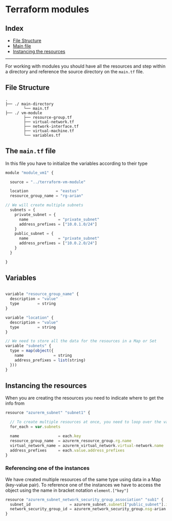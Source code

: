 # Terraform modules

## Index

-   [File Structure](#file-structure)
-   [Main file](#the-maintf-file)
-   [Instancing the resources](#instancing-the-resources)

---

For working with modules you should have all the resources and step within a directory and reference the source directory on the `main.tf` file.

## File Structure

    .
    ├── ./ main-directory
    		└── main.tf
    ├── ./ vm-module
    		├── resource-group.tf
    		├── virtual-network.tf
    		├── network-interface.tf
    		├── virtual-machine.tf
    		└── variables.tf

## The `main.tf` file

In this file you have to initialize the variables according to their type

```javascript
module "module_vm1" {

  source = "../terraform-vm-module"

  location            = "eastus"
  resource_group_name = "rg-arian"

// We will create multiple subnets
  subnets = {
    private_subnet = {
      name             = "private_subnet"
      address_prefixes = ["10.0.1.0/24"]
    }
    public_subnet = {
      name             = "private_subnet"
      address_prefixes = ["10.0.2.0/24"]
    }
  }

}
```

## Variables

```javascript

variable "resource_group_name" {
  description = "value"
  type        = string
}

variable "location" {
  description = "value"
  type        = string
}

// We need to store all the data for the resources in a Map or Set
variable "subnets" {
  type = map(object({
    name             = string
    address_prefixes = list(string)
  }))
}
```

## Instancing the resources

When you are creating the resources you need to indicate where to get the info from

```javascript
resource "azurerm_subnet" "subnet1" {

  // To create multiple resources at once, you need to loop over the values defined for the variables
  for_each = var.subnets

  name                 = each.key
  resource_group_name  = azurerm_resource_group.rg.name
  virtual_network_name = azurerm_virtual_network.virtual-network.name
  address_prefixes     = each.value.address_prefixes
}
```

### Referencing one of the instances

We have created multiple resources of the same type using data in a Map (key-value pair). To reference one of the instances we have to access the object using the name in bracket notation `element.["key"]`

```javascript
resource "azurerm_subnet_network_security_group_association" "sub1" {
  subnet_id                 = azurerm_subnet.subnet1["public_subnet"].id
  network_security_group_id = azurerm_network_security_group.nsg-arian.id
}
```
